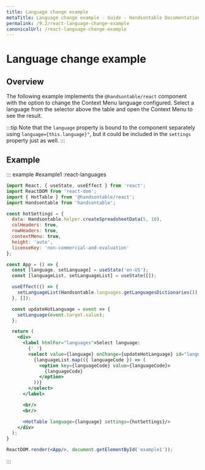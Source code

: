 ```yaml
---
title: Language change example
metaTitle: Language change example - Guide - Handsontable Documentation
permalink: /9.2/react-language-change-example
canonicalUrl: /react-language-change-example
---
```


# Language change example

## Overview

The following example implements the `@handsontable/react` component with the option to change the Context Menu language configured. Select a language from the selector above the table and open the Context Menu to see the result.

:::tip
Note that the `language` property is bound to the component separately using `language={this.language}"`, but it could be included in the `settings` property just as well.
:::

## Example

::: example #example1 :react-languages
```jsx
import React, { useState, useEffect } from 'react';
import ReactDOM from 'react-dom';
import { HotTable } from '@handsontable/react';
import Handsontable from 'handsontable';

const hotSettings = {
  data: Handsontable.helper.createSpreadsheetData(5, 10),
  colHeaders: true,
  rowHeaders: true,
  contextMenu: true,
  height: 'auto',
  licenseKey: 'non-commercial-and-evaluation'
};

const App = () => {
  const [language, setLanguage] = useState('en-US');
  const [languageList, setLanguageList] = useState([]);

  useEffect(() => {
    setLanguageList(Handsontable.languages.getLanguagesDictionaries());
  }, []);

  const updateHotLanguage = event => {
    setLanguage(event.target.value);
  };

  return (
    <div>
      <label htmlFor="languages">Select language:
        {' '}
        <select value={language} onChange={updateHotLanguage} id="languages">
          {languageList.map(({ languageCode }) => (
            <option key={languageCode} value={languageCode}>
              {languageCode}
            </option>
          ))}
        </select>
      </label>

      <br/>
      <br/>

      <HotTable language={language} settings={hotSettings}/>
    </div>
  );
}

ReactDOM.render(<App/>, document.getElementById('example1'));
```
:::
